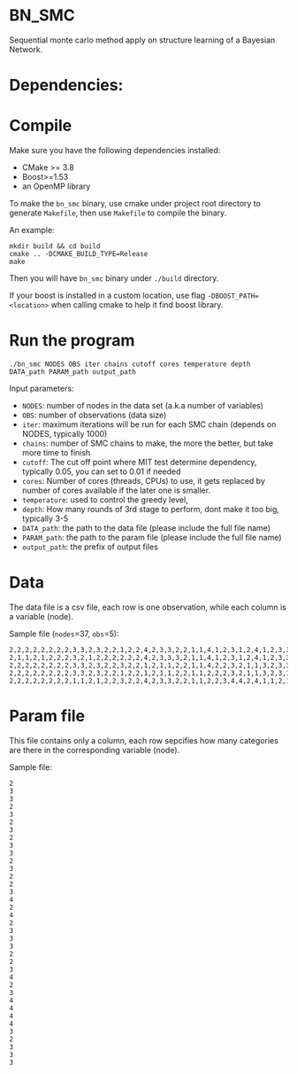 BN_SMC
======

Sequential monte carlo method apply on structure learning of a Bayesian Network.

# Dependencies:

# Compile
Make sure you have the following dependencies installed:
* CMake >= 3.8
* Boost>=1.53
* an OpenMP library

To make the `bn_smc` binary, use cmake under project root directory to generate `Makefile`, then use `Makefile` to compile the binary. 

An example:

```
mkdir build && cd build
cmake .. -DCMAKE_BUILD_TYPE=Release
make 
```

Then you will have `bn_smc` binary under `./build` directory.

If your boost is installed in a custom location, use flag `-DBOOST_PATH=<location>` when calling cmake to help it find boost library.

# Run the program
```
./bn_smc NODES OBS iter chains cutoff cores temperature depth DATA_path PARAM_path output_path
```

Input parameters:
* `NODES`: number of nodes in the data set (a.k.a number of variables)
* `OBS`: number of observations (data size)
* `iter`: maximum iterations will be run for each SMC chain (depends on NODES, typically 1000)
* `chains`: number of SMC chains to make, the more the better, but take more time to finish
* `cutoff`: The cut off point where MIT test determine dependency, typically 0.05, you can set to 0.01 if needed
* `cores`: Number of cores (threads, CPUs) to use, it gets replaced by number of cores available if the later one is smaller.
* `temperature`: used to control the greedy level, 
* `depth`: How many rounds of 3rd stage to perform, dont make it too big, typically 3-5
* `DATA_path`: the path to the data file (please include the full file name)
* `PARAM_path`: the path to the param file (please include the full file name)
* `output_path`: the prefix of output files

# Data
The data file is a csv file, each row is one observation, while each column is a variable (node).

Sample file (`nodes`=37, `obs`=5):
```
2,2,2,2,2,2,2,2,3,3,2,3,2,2,1,2,2,4,2,3,3,2,2,1,1,4,1,2,3,1,2,4,1,2,3,3,1
2,1,1,2,1,2,2,2,3,2,1,2,2,2,2,2,2,4,2,3,3,3,2,1,1,4,1,2,3,1,2,4,1,2,3,3,3
2,2,2,2,2,2,2,2,3,3,2,3,2,2,3,2,2,1,2,1,1,2,2,1,1,4,2,2,3,2,1,1,3,2,3,3,3
2,2,2,2,2,2,2,2,3,3,2,3,2,2,1,2,2,1,2,1,1,2,2,1,1,2,2,2,3,2,1,1,3,2,3,1,1
2,2,2,2,2,2,2,2,1,1,2,1,2,2,3,2,2,4,2,3,3,2,2,1,1,2,2,3,4,4,2,4,1,1,2,1,2
```

# Param file
This file contains only a column, each row sepcifies how many categories are there in the corresponding variable (node).

Sample file:

```
2
3
3
2
3
2
3
2
3
3
2
3
2
2
3
4
2
4
2
3
3
3
2
2
3
4
2
3
4
4
4
4
3
2
3
3
3
```

